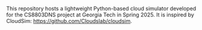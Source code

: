 This repository hosts a lightweight Python-based cloud simulator developed for the CS8803DNS project at Georgia Tech in Spring 2025. It is inspired by CloudSim: https://github.com/Cloudslab/cloudsim.
